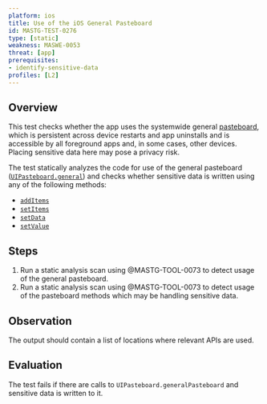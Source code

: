 ```yaml
---
platform: ios
title: Use of the iOS General Pasteboard
id: MASTG-TEST-0276
type: [static]
weakness: MASWE-0053
threat: [app]
prerequisites:
- identify-sensitive-data
profiles: [L2]
---
```


## Overview

This test checks whether the app uses the systemwide general [pasteboard](../../../Document/0x06h-Testing-Platform-Interaction.md/#pasteboard), which is persistent across device restarts and app uninstalls and is accessible by all foreground apps and, in some cases, other devices. Placing sensitive data here may pose a privacy risk.

The test statically analyzes the code for use of the general pasteboard ([`UIPasteboard.general`](https://developer.apple.com/documentation/uikit/uipasteboard/general)) and checks whether sensitive data is written using any of the following methods:

- [`addItems`](https://developer.apple.com/documentation/uikit/uipasteboard/additems(_:))
- [`setItems`](https://developer.apple.com/documentation/uikit/uipasteboard/setitems(_:options:))
- [`setData`](https://developer.apple.com/documentation/uikit/uipasteboard/setdata(_:forpasteboardtype:))
- [`setValue`](https://developer.apple.com/documentation/uikit/uipasteboard/setvalue(_:forpasteboardtype:))

## Steps

1. Run a static analysis scan using @MASTG-TOOL-0073 to detect usage of the general pasteboard.
2. Run a static analysis scan using @MASTG-TOOL-0073 to detect usage of the pasteboard methods which may be handling sensitive data.

## Observation

The output should contain a list of locations where relevant APIs are used.

## Evaluation

The test fails if there are calls to `UIPasteboard.generalPasteboard` and sensitive data is written to it.
